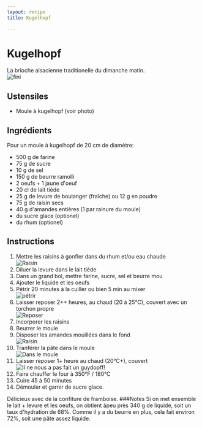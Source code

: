 ```yaml
---
layout: recipe
title: Kugelhopf 

---
```

# Kugelhopf

La brioche alsacienne traditionelle du dimanche matin.   
![fini](img/kugelhopf8.jpg)
## Ustensiles

- Moule à kugelhopf (voir photo)

## Ingrédients

Pour un moule à kugelhopf de 20 cm de diamètre:

* 500 g de farine
* 75 g de sucre
* 10 g de sel
* 150 g de beurre ramolli
* 2 oeufs + 1 jaune d'oeuf
* 20 cl de lait tiède 
* 25 g de levure de boulanger (fraîche) ou 12 g en poudre
* 75 g de raisin secs
* 40 g d'amandes entières (1 par rainure du moule)
* du sucre glace (optionel)
* du rhum (optionel)

## Instructions

1. Mettre les raisins à gonfler dans du rhum et/ou eau chaude  
![Raisin](img/kugelhopf6.jpg)
2. Diluer la levure dans le lait tiède
3. Dans un grand bol, mettre farine, sucre, sel et beurre mou
4. Ajouter le liquide et les oeufs
5. Pétrir 20 minutes à la cuiller ou bien 5 min au mixer   
![pétrir](img/kugelhopf9.jpg)
6. Laisser reposer 2++ heures, au chaud (20 à 25°C), couvert avec un torchon propre   
![Reposer](img/kugelhopf3.jpg)
7. Incorporer les raisins
1. Beurrer le moule
1. Disposer les amandes mouillées dans le fond   
![Raisin](img/kugelhopf10.jpg)
1. Tranférer la pâte dans le moule   
![Dans le moule](img/kugelhopf5.jpg)
1. Laisser reposer 1+ heure au chaud (20°C+), couvert   
![Il ne nous a pas fait un guydopff!](img/kugelhopf2.jpg)
1. Faire chauffer le four à 350°F / 180°C
1. Cuire 45 à 50 minutes
1. Démouler et garnir de sucre glace.

Délicieux avec de la confiture de framboise.
###Notes
Si on met ensemble le lait + levure et les oeufs, on obtient àpeu près 340 g de liquide, soit un taux d'hydration de 68%. Comme il y a du beurre en plus, cela fait environ 72%, soit une pâte assez liquide.
